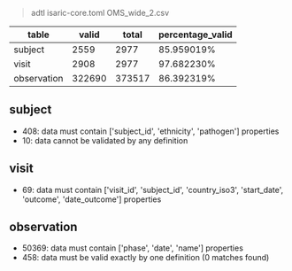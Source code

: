 >adtl isaric-core.toml OMS_wide_2.csv

|table          |valid  |total  |percentage_valid|
|---------------|-------|-------|----------------|
|subject        |2559   |2977   |85.959019% |
|visit          |2908   |2977   |97.682230% |
|observation    |322690 |373517 |86.392319% |

## subject

* 408: data must contain ['subject_id', 'ethnicity', 'pathogen'] properties
* 10: data cannot be validated by any definition

## visit

* 69: data must contain ['visit_id', 'subject_id', 'country_iso3', 'start_date', 'outcome', 'date_outcome'] properties

## observation

* 50369: data must contain ['phase', 'date', 'name'] properties
* 458: data must be valid exactly by one definition (0 matches found)
